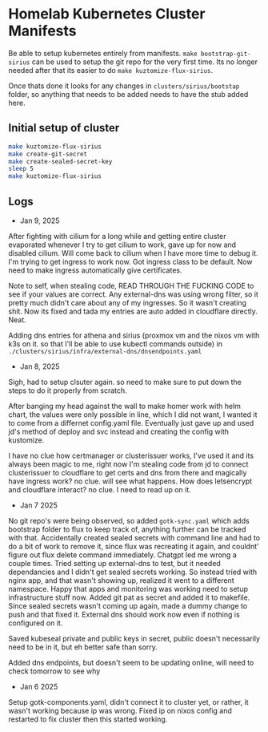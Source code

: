 # Homelab Kubernetes Cluster Manifests


Be able to setup kubernetes entirely from manifests.
`make bootstrap-git-sirius` can be used to setup the git repo for the very first time. Its no longer needed after that its easier to do `make kuztomize-flux-sirius`.

Once thats done it looks for any changes in `clusters/sirius/bootstap` folder, so anything that needs to be added needs to have the stub added here.

## Initial setup of cluster

```bash
make kuztomize-flux-sirius
make create-git-secret
make create-sealed-secret-key
sleep 5
make kuztomize-flux-sirius

```


## Logs

- Jan 9, 2025

After fighting with cilium for a long while and getting entire cluster evaporated whenever I try to get cilium to work, gave up for now and disabled cilium. Will come back to cilium when I have more time to debug it.
I'm trying to get ingress to work now. Got ingress class to be default. Now need to make ingress automatically give certificates.

Note to self, when stealing code, READ THROUGH THE FUCKING CODE to see if your values are correct. Any external-dns was using wrong filter, so it pretty much didn't care about any of my ingresses. So it wasn't creating shit. Now its fixed and tada my entries are auto added in cloudflare directly. Neat.

Adding dns entries for athena and sirius (proxmox vm and the nixos vm with k3s on it. so that I'll be able to use kubectl commands outside) in `./clusters/sirius/infra/external-dns/dnsendpoints.yaml`

- Jan 8, 2025

Sigh, had to setup clsuter again. so need to make sure to put down the steps to do it properly from scratch.

After banging my head against the wall to make homer work with helm chart, the values were only possible in line, which I did not want, I wanted it to come from a differnet config.yaml file. Eventually just gave up and used jd's method of deploy and svc instead and creating the config with kustomize.

I have no clue how certmanager or clusterissuer works, I've used it and its always been magic to me, right now I'm stealing code from jd to connect clusterissuer to cloudflare to get certs and dns from there and magically have ingress work? no clue. will see what happens. How does letsencrypt and cloudflare interact? no clue. I need to read up on it.

- Jan 7 2025

No git repo's were being observed, so added `gotk-sync.yaml` which adds bootstrap folder to flux to keep track of, anything further can be tracked with that.
Accidentally created sealed secrets with command line and had to do a bit of work to remove it, since flux was recreating it again, and couldnt' figure out flux delete command immediately. Chatgpt led me wrong a couple times.
Tried setting up external-dns to test, but it needed dependancies and I didn't get sealed secrets working. So instead tried with nginx app, and that wasn't showing up, realized it went to a different namespace. Happy that apps and monitoring was working need to setup infrastructure stuff now.
Added git pat as secret and added it to makefile. Since sealed secrets wasn't coming up again, made a dummy change to push and that fixed it. External dns should work now even if nothing is configured on it.

Saved kubeseal private and public keys in secret, public doesn't necessarily need to be in it, but eh better safe than sorry.

Added dns endpoints, but doesn't seem to be updating online, will need to check tomorrow to see why

- Jan 6 2025

Setup gotk-components.yaml, didn't connect it to cluster yet, or rather, it wasn't working because ip was wrong. Fixed ip on nixos config and restarted to fix cluster then this started working.
